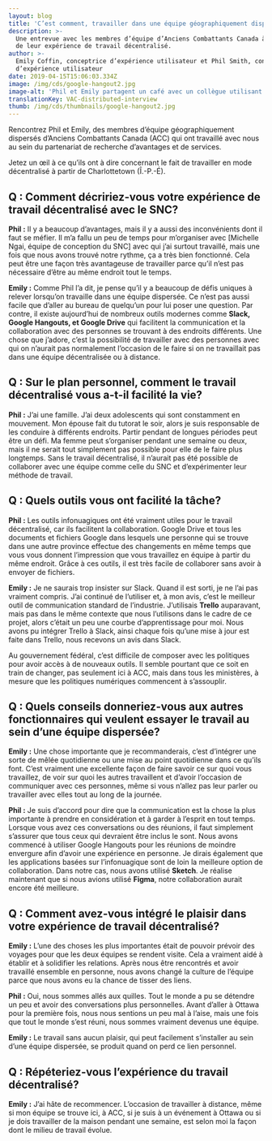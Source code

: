 ```yaml
---
layout: blog
title: 'C’est comment, travailler dans une équipe géographiquement dispersée?'
description: >-
  Une entrevue avec les membres d’équipe d’Anciens Combattants Canada à propos
  de leur expérience de travail décentralisé.
author: >-
  Emily Coffin, conceptrice d’expérience utilisateur et Phil Smith, concepteur
  d’expérience utilisateur
date: 2019-04-15T15:06:03.334Z
image: /img/cds/google-hangout2.jpg
image-alt: 'Phil et Emily partagent un café avec un collègue utilisant Google Hangout. '
translationKey: VAC-distributed-interview
thumb: /img/cds/thumbnails/google-hangout2.jpg
---
```

Rencontrez Phil et Emily, des membres d’équipe géographiquement dispersés d’Anciens Combattants Canada (ACC) qui ont travaillé avec nous au sein du partenariat de recherche d’avantages et de services.

Jetez un œil à ce qu’ils ont à dire concernant le fait de travailler en mode décentralisé à partir de Charlottetown (Î.-P.-É). 

## Q : Comment décririez-vous votre expérience de travail décentralisé avec le SNC?

**Phil :** Il y a beaucoup d’avantages, mais il y a aussi des inconvénients dont il faut se méfier. Il m’a fallu un peu de temps pour m’organiser avec [Michelle Ngai, équipe de conception du SNC] avec qui j’ai surtout travaillé, mais une fois que nous avons trouvé notre rythme, ça a très bien fonctionné. Cela peut être une façon très avantageuse de travailler parce qu’il n’est pas nécessaire d’être au même endroit tout le temps. 

**Emily :** Comme Phil l’a dit, je pense qu’il y a beaucoup de défis uniques à relever lorsqu’on travaille dans une équipe dispersée. Ce n’est pas aussi facile que d’aller au bureau de quelqu’un pour lui poser une question. Par contre, il existe aujourd’hui de nombreux outils modernes comme **Slack, Google Hangouts, et Google Drive** qui facilitent la communication et la collaboration avec des personnes se trouvant à des endroits différents. Une chose que j’adore, c’est la possibilité de travailler avec des personnes avec qui on n’aurait pas normalement l’occasion de le faire si on ne travaillait pas dans une équipe décentralisée ou à distance. 

## Q : Sur le plan personnel, comment le travail décentralisé vous a-t-il facilité la vie?

**Phil :** J’ai une famille. J’ai deux adolescents qui sont constamment en mouvement. Mon épouse fait du tutorat le soir, alors je suis responsable de les conduire à différents endroits. Partir pendant de longues périodes peut être un défi. Ma femme peut s’organiser pendant une semaine ou deux, mais il ne serait tout simplement pas possible pour elle de le faire plus longtemps. Sans le travail décentralisé, il n’aurait pas été possible de collaborer avec une équipe comme celle du SNC et d’expérimenter leur méthode de travail.

## Q : Quels outils vous ont facilité la tâche?

**Phil :** Les outils infonuagiques ont été vraiment utiles pour le travail décentralisé, car ils facilitent la collaboration. Google Drive et tous les documents et fichiers Google dans lesquels une personne qui se trouve dans une autre province effectue des changements en même temps que vous vous donnent l’impression que vous travaillez en équipe à partir du même endroit. Grâce à ces outils, il est très facile de collaborer sans avoir à envoyer de fichiers. 

**Emily :** Je ne saurais trop insister sur Slack. Quand il est sorti, je ne l’ai pas vraiment compris. J’ai continué de l’utiliser et, à mon avis, c’est le meilleur outil de communication standard de l’industrie. J’utilisais **Trello** auparavant, mais pas dans le même contexte que nous l’utilisons dans le cadre de ce projet, alors c’était un peu une courbe d’apprentissage pour moi. Nous avons pu intégrer Trello à Slack, ainsi chaque fois qu’une mise à jour est faite dans Trello, nous recevons un avis dans Slack. 

Au gouvernement fédéral, c’est difficile de composer avec les politiques pour avoir accès à de nouveaux outils. Il semble pourtant que ce soit en train de changer, pas seulement ici à ACC, mais dans tous les ministères, à mesure que les politiques numériques commencent à s’assouplir.

## Q : Quels conseils donneriez-vous aux autres fonctionnaires qui veulent essayer le travail au sein d’une équipe dispersée?

**Emily :** Une chose importante que je recommanderais, c’est d’intégrer une sorte de mêlée quotidienne ou une mise au point quotidienne dans ce qu’ils font. C’est vraiment une excellente façon de faire savoir ce sur quoi vous travaillez, de voir sur quoi les autres travaillent et d’avoir l’occasion de communiquer avec ces personnes, même si vous n’allez pas leur parler ou travailler avec elles tout au long de la journée. 

**Phil :** Je suis d’accord pour dire que la communication est la chose la plus importante à prendre en considération et à garder à l’esprit en tout temps. Lorsque vous avez ces conversations ou des réunions, il faut simplement s’assurer que tous ceux qui devraient être inclus le sont. Nous avons commencé à utiliser Google Hangouts pour les réunions de moindre envergure afin d’avoir une expérience en personne. Je dirais également que les applications basées sur l’infonuagique sont de loin la meilleure option de collaboration. Dans notre cas, nous avons utilisé **Sketch**. Je réalise maintenant que si nous avions utilisé **Figma**, notre collaboration aurait encore été meilleure. 

## Q : Comment avez-vous intégré le plaisir dans votre expérience de travail décentralisé?

**Emily :** L’une des choses les plus importantes était de pouvoir prévoir des voyages pour que les deux équipes se rendent visite. Cela a vraiment aidé à établir et à solidifier les relations. Après nous être rencontrés et avoir travaillé ensemble en personne, nous avons changé la culture de l’équipe parce que nous avons eu la chance de tisser des liens. 

**Phil :** Oui, nous sommes allés aux quilles. Tout le monde a pu se détendre un peu et avoir des conversations plus personnelles. Avant d’aller à Ottawa pour la première fois, nous nous sentions un peu mal à l’aise, mais une fois que tout le monde s’est réuni, nous sommes vraiment devenus une équipe.

**Emily :** Le travail sans aucun plaisir, qui peut facilement s’installer au sein d’une équipe dispersée, se produit quand on perd ce lien personnel. 

## Q : Répéteriez-vous l’expérience du travail décentralisé?

**Emily :** J’ai hâte de recommencer. L’occasion de travailler à distance, même si mon équipe se trouve ici, à ACC, si je suis à un événement à Ottawa ou si je dois travailler de la maison pendant une semaine, est selon moi la façon dont le milieu de travail évolue. 

